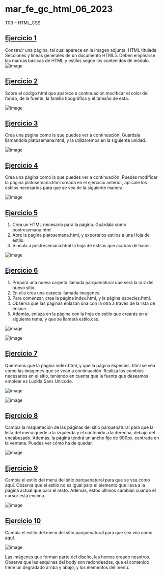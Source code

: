 # mar_fe_gc_html_06_2023
T03 – HTML_CSS

## [Ejercicio 1](https://gcmrybakin.github.io/mar_fe_gc_html_06_2023/Pages/Ejercicio_1/Ejercicio1.html)
Construir una página, tal cual aparece en la imagen adjunta, HTML titulada: Secciones y líneas generales de un documento HTML5. Deben emplearse las marcas básicas de HTML y estilos según los contenidos de módulo.
![image](https://github.com/GCMrybakin/mar_fe_gc_html_06_2023/assets/135844963/ce5cec4e-86a8-4a10-9f55-a2270192f605)
## [Ejercicio 2](https://github.com/GCMrybakin/mar_fe_gc_html_06_2023/tree/main/Pages/Ejercicio_2)
Sobre el código html que aparece a continuación modificar el color del fondo, de la fuente, la familia tipográfica y el tamaño de esta.

![image](https://github.com/GCMrybakin/mar_fe_gc_html_06_2023/assets/135844963/7165bfa9-399a-49c9-93fc-555223366bef)

## [Ejercicio 3](https://github.com/GCMrybakin/mar_fe_gc_html_06_2023/tree/main/Pages/Ejercicio_3)
Crea una página como la que puedes ver a continuación. Guárdala llamándola platosemana.html, y la utilizaremos en la siguiente unidad.

![image](https://github.com/GCMrybakin/mar_fe_gc_html_06_2023/assets/135844963/489af3bf-2932-4e3e-8d8a-ba9e7bde7a87)

## [Ejercicio 4](https://github.com/GCMrybakin/mar_fe_gc_html_06_2023/tree/main/Pages/Ejercicio_4)
Crea una página como la que puedes ver a continuación. Puedes modificar la página platosemana.html creada en el ejercicio anterior, aplícale los estilos necesarios para que se vea de la siguiente manera:

![image](https://github.com/GCMrybakin/mar_fe_gc_html_06_2023/assets/135844963/e67c1741-d525-445d-af66-a080e9c41fae)

## [Ejercicio 5](https://github.com/GCMrybakin/mar_fe_gc_html_06_2023/tree/main/Pages/Ejercicio_5)
1. Crea un HTML necesario para la página. Guárdala como postresemana.html.
2. Abre la página platosemana.html, y exportalos estilos a una Hoja de estilo.
3. Vincula a postresemana.html la hoja de estilos que acabas de hacer.

![image](https://github.com/GCMrybakin/mar_fe_gc_html_06_2023/assets/135844963/b2bf9f83-fff6-4d49-b27e-b63f5a7f189c)

## [Ejercicio 6](https://github.com/GCMrybakin/mar_fe_gc_html_06_2023/tree/main/Pages/Ejercicio_6/Parquenatural)
1. Prepara una nueva carpeta llamada parquenatural que será la raiz del nuevo sitio.
2. En ella crea una carpeta llamada imagenes.
3. Para comenzar, crea la página index.html, y la página especies.html.
4. Observa que las páginas enlazan una con la otra a través de la lista de enlace.
5. Además, enlaza en la página con la hoja de estilo que crearás en el siguiente tema, y que se llamará estilo.css.

![image](https://github.com/GCMrybakin/mar_fe_gc_html_06_2023/assets/135844963/ee63387a-0f2f-4b06-885d-0555300d4a9c)

![image](https://github.com/GCMrybakin/mar_fe_gc_html_06_2023/assets/135844963/ae7f807b-c80f-4b73-9aae-d3a44726b440)


## [Ejercicio 7](https://github.com/GCMrybakin/mar_fe_gc_html_06_2023/tree/main/Pages/Ejercicio_7/Parquenatural)
Queremos que la página index.html, y que la página especies. html se vea como las imágenes que se vean a continuación.
Realiza los cambios necesarios en el sitio, teniendo en cuenta que la fuente que deseamos emplear es Lucida Sans Unicode.

![image](https://github.com/GCMrybakin/mar_fe_gc_html_06_2023/assets/135844963/1a7ec6b6-47fe-4925-8db7-d442b033b19f)

![image](https://github.com/GCMrybakin/mar_fe_gc_html_06_2023/assets/135844963/d83a3c29-dbb9-4d39-b3b8-5f3e4efa6186)

## [Ejercicio 8](https://github.com/GCMrybakin/mar_fe_gc_html_06_2023/tree/main/Pages/Ejercicio_8/Parquenatural)
Cambia la maquetación de las páginas del sitio parquenatural para que la lista del menú quede a la izquierda y el contenido a la derecha, debajo del encabezado. Además, la página tendrá un ancho fijo de 900px, centrada en la ventana. Puedes ver cómo ha de quedar.

![image](https://github.com/GCMrybakin/mar_fe_gc_html_06_2023/assets/135844963/9323146f-0652-4048-a6c6-8a439e07cff4)


## [Ejercicio 9](https://github.com/GCMrybakin/mar_fe_gc_html_06_2023/tree/main/Pages/Ejercicio_9/Parquenatural)
Cambia el estilo del menú del sitio parquenatural para que se vea como aquí. Observa que el estilo no es igual para el elemento que lleva a la página actual que para el resto. Además, estos últimos cambian cuando el cursor está encima.

![image](https://github.com/GCMrybakin/mar_fe_gc_html_06_2023/assets/135844963/2693899f-4a91-42f2-9b3b-a00497eecc1d)

## [Ejercicio 10](https://github.com/GCMrybakin/mar_fe_gc_html_06_2023/tree/main/Pages/Ejercicio_10/Parquenatural)
Cambia el estilo del menú del sitio parquenatural para que sea vea como aquí.

![image](https://github.com/GCMrybakin/mar_fe_gc_html_06_2023/assets/135844963/694baca9-edfa-4dd3-9bb5-541a976dbb0f)

Las imágenes que forman parte del diseño, las hemos creado nosotros. Observa que las esquinas del body son redondeadas, que el contenido tiene un degradado arriba y abajo, y los elementos del menú.

